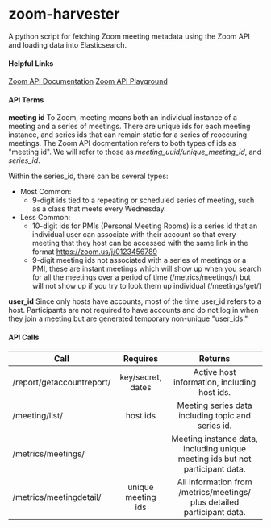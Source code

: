# zoom-harvester

A python script for fetching Zoom meeting metadata using the Zoom API and loading data into Elasticsearch.

#### Helpful Links
[Zoom API Documentation](https://zoom.github.io/api/)
[Zoom API Playground](https://developer.zoom.us/playground/)

#### API Terms

**meeting id**
To Zoom, meeting means both an individual instance of a meeting and a series of meetings. There are unique ids for each meeting instance, and series ids that can remain static for a series of reoccuring meetings. The Zoom API docmentation refers to both types of ids as "meeting id". We will refer to those as _meeting_uuid/unique_meeting_id_, and _series_id_.

Within the series_id, there can be several types:
- Most Common:
    * 9-digit ids tied to a repeating or scheduled series of meeting, such as a class that meets every Wednesday.
- Less Common:
    * 10-digit ids for PMIs (Personal Meeting Rooms) is a series id that an individual user can associate with their account so that every meeting that they host can be accessed with the same link in the format https://zoom.us/j/0123456789
    * 9-digit meeting ids not associated with a series of meetings or a PMI, these are instant meetings which will show up when you search for all the meetings over a period of time (/metrics/meetings/) but will not show up if you try to look them up individual (/meetings/get/)

**user_id**
Since only hosts have accounts, most of the time user_id refers to a host. Participants are not required to have accounts and do not log in when they join a meeting but are generated temporary non-unique "user_ids."


#### API Calls

| Call                       | Requires          | Returns |
| -------------------------- |:-----------------:| :-------:            |
| /report/getaccountreport/  | key/secret, dates | Active host information, including host ids.   |
| /meeting/list/      | host ids      |  Meeting series data including topic and series id.  |
| /metrics/meetings/ |       |  Meeting instance data, including unique meeting ids but not participant data. |
| /metrics/meetingdetail/ | unique meeting ids |  All information from /metrics/meetings/ plus detailed participant data. |
